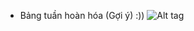 - Bảng tuần hoàn hóa (Gợi ý) :))
![Alt tag](https://github.com/kuqadk3/CTF-and-Learning/blob/master/Cicada3381/Preciodic/crypto.jpg)
